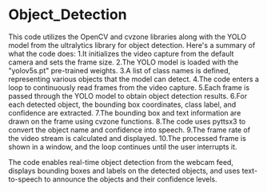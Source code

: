 # Object_Detection
This code utilizes the OpenCV and cvzone libraries along with the YOLO model from the ultralytics library for object detection. Here's a summary of what the code does:
1.It initializes the video capture from the default camera and sets the frame size.
2.The YOLO model is loaded with the "yolov5s.pt" pre-trained weights.
3.A list of class names is defined, representing various objects that the model can detect.
4.The code enters a loop to continuously read frames from the video capture.
5.Each frame is passed through the YOLO model to obtain object detection results.
6.For each detected object, the bounding box coordinates, class label, and confidence are extracted.
7.The bounding box and text information are drawn on the frame using cvzone functions.
8.The code uses pyttsx3 to convert the object name and confidence into speech.
9.The frame rate of the video stream is calculated and displayed.
10.The processed frame is shown in a window, and the loop continues until the user interrupts it.

The code enables real-time object detection from the webcam feed, displays bounding boxes and labels on the detected objects, and uses text-to-speech to announce the objects and their confidence levels.
